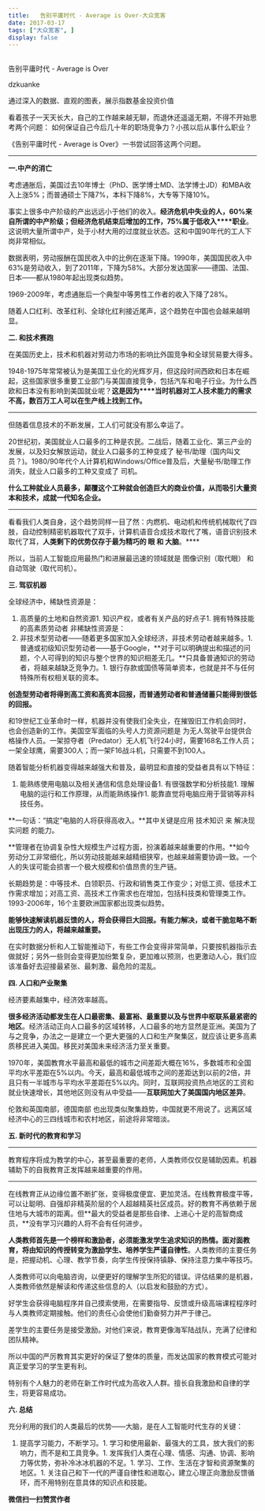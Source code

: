 ```yaml
---
title:   告别平庸时代 - Average is Over-大众宽客
date: 2017-03-17
tags: ["大众宽客", ]
display: false
---
```



## 



告别平庸时代 - Average is Over




dzkuanke




通过深入的数据、直观的图表，展示指数基金投资价值


看着孩子一天天长大，自己的工作越来越无聊，而退休还遥遥无期，不得不开始思考两个问题： 如何保证自己今后几十年的职场竞争力？小孩以后从事什么职业？



《告别平庸时代 -&nbsp;Average is Over》一书尝试回答这两个问题。

****

**一.中产的消亡**



考虑通胀后，美国过去10年博士（PhD、医学博士MD、法学博士JD）和MBA收入上涨5%；而普通硕士下降7%，本科下降8%，大专等下降10%。



事实上很多中产阶级的产出远远小于他们的收入。**经济危机中失业的人，60%来自所谓的中产阶级；但经济危机结束后增加的工作，75%****属于****低收入****职业**。这说明大量所谓中产，处于小材大用的过度就业状态。这和中国90年代的工人下岗非常相似。



数据表明，劳动报酬在国民收入中的比例在逐渐下降。1990年，美国国民收入中63%是劳动收入，到了2011年，下降为58%。大部分发达国家——德国、法国、日本——都从1980年起出现类似趋势。



1969-2009年，考虑通胀后一个典型中等男性工作者的收入下降了28%。



随着人口红利、改革红利、全球化红利接近尾声，这个趋势在中国也会越来越明显。



**二. 和技术赛跑**



在美国历史上，技术和机器对劳动力市场的影响比外国竞争和全球贸易要大得多。



1948-1975年常常被认为是美国工业化的光辉岁月，但这段时间西欧和日本在崛起，这些国家很多重要工业部门与美国直接竞争，包括汽车和电子行业。为什么西欧和日本没有影响到美国就业呢？**这是因为****当时机器对工人技术能力的需求不高，数百万工人可以在生产线上找到工作。**

****

但随着信息技术的不断发展，工人们可就没有那么幸运了。



20世纪初，美国就业人口最多的工种是农民。二战后，随着工业化、第三产业的发展，以及妇女解放运动，就业人口最多的工种变成了 秘书/助理（国内叫文员？)。1980/90年代个人计算机和Windows/Office普及后，大量秘书/助理工作消失，就业人口最多的工种又变成了 司机。



**什么工种就业人员最多，颠覆这个工种就会创造巨大的商业价值，从而吸引大量资本和技术，成就一代知名企业。**

****

看看我们人类自身，这个趋势同样一目了然：内燃机、电动机和传统机械取代了四肢，自动控制精密机器取代了双手，计算机语音合成技术取代了嘴，语音识别技术取代了耳，**人类剩下的优势仅存于最为精巧的 眼 和 大脑**。****



所以，当前人工智能应用最热门和进展最迅速的领域就是 图像识别（取代眼） 和 自动驾驶（取代司机）。



**三. 驾驭机器**



全球经济中，稀缺性资源是：
1. 高质量的土地和自然资源1. 知识产权，或者有关产品的好点子1. 拥有特殊技能的高素质劳动者
非稀缺性资源是：
1. 非技术型劳动者——随着更多国家加入全球经济，非技术劳动者越来越多。1. 普通或初级知识型劳动者——基于Google，**对于可以明确提出和描述的问题，个人可得到的知识与整个世界的知识相差无几。**只具备普通知识的劳动者，将越来越缺乏竞争力。1. 银行存款或国债等简单资本，也就是并不与任何特殊所有权相关联的资本。


**创造型劳动者将得到高工资和高资本回报，而普通劳动者和普通储蓄只能得到很低的回报。**



和19世纪工业革命时一样，机器并没有使我们全失业，在摧毁旧工作机会同时，也会创造新的工作。美国空军面临的头号人力资源问题是 为无人驾驶平台提供合格操作人员。一架掠夺者（Predator）无人机飞行24小时，需要168名工作人员；一架全球鹰，需要300人；而一架F16战斗机，只需要不到100人。



随着智能分析机器变得越来越强大和普及，最明显和直接的受益者具有以下特征：
1. 能熟练使用电脑以及相关通信和信息处理设备1. 有很强数学和分析技能1. 理解电脑的运行和工作原理，从而能熟练操作1. 能靠直觉将电脑应用于营销等非科技任务。


**一句话：“搞定”电脑的人将获得高收入。**其中关键是应用 技术知识 来 解决现实问题 的能力。



**管理者在协调复杂性大规模生产过程方面，扮演着越来越重要的作用。**如今劳动分工非常细化，所以劳动技能越来越精细狭窄，也越来越需要协调一致。一个人的失误可能会损害一个极大规模和价值昂贵的生产链。



长期趋势是：中等技术、白领职员、行政和销售类工作变少；对低工资、低技术工作需求增加；对高工资、高技术工作需求也在增加，包括科技类和管理类工作。1993-2006年，16个主要欧洲国家都出现类似趋势。



**能够快速解读机器反馈的人，将会获得巨大回报。有能力解决，或者干脆忽略不断出现压力的人，将越来越重要。**



在实时数据分析和人工智能推动下，有些工作会变得非常简单，只要按机器指示去做就好；另外一些则会变得更加纷繁复杂，更加难以预测，也更激动人心，我们应该准备好去迎接最紧张、最刺激、最危险的混乱。



**四. 人口和产业聚集**



经济要素越集中，经济效率越高。



**很多经济活动都发生在人口最密集、最富裕、最重要以及与世界中枢联系最紧密的地区**。经济活动正向人口最多的区域转移，人口最多的地方显然是亚洲。美国为了与之竞争，办法之一是建立一个更大更强的人口和生产聚集区，就应该让更多高素质移民进入美国。移民对美国未来经济活力至关重要。



1970年，美国教育水平最高和最低的城市之间差距大概在16%，多数城市和全国平均水平差距在5%以内。今天，最高和最低城市之间的差距达到以前的2倍，并且只有一半城市与平均水平差距在5%以内。同时，互联网投资热点地区的工资和就业快速增长，其他地区则没有从中受益——**互联网加大了美国国内地区差异**。



伦敦和英国南部，德国南部 也出现类似聚集趋势，中国就更不用说了。远离区域经济中心的三四线城市和农村地区，前途将非常暗淡。



**五. 新时代的教育和学习**

****

教育程序将成为教学的中心，甚至最重要的老师，人类教师仅仅是辅助因素。机器辅助下的自我教育正发挥越来越重要的作用。

****

在线教育正从边缘位置不断扩张，变得极度便宜、更加灵活。在线教育极度平等，可以让聪明、自强却非精英阶层的个人超越精英社区成员。好的教育不再依赖于居住地与大城市的距离。但**最大的受益者是那些自律、上进心十足的高智商成员，**没有学习兴趣的人将不会有任何进步。



**人类教师首先是一个榜样和激励者，必须能激发学生追求知识的热情。面对面教育，将由知识的传授转变为激励学生、培养学生严谨自律性**。人类教师的主要任务是，把握动机、心理、教学节奏，向学生传授保持镇静、保持注意力集中等技巧。



人类教师可以向电脑咨询，以便更好的理解学生所犯的错误。评估结果的是机器，人类教师依然是解读和传递这些信息的人（以启发和鼓励的方式）。



好学生会获得电脑程序并自己摸索使用，在需要指导、反馈或升级高端课程程序时与人类教师定期接触。他们的责任心会使他们勤奋努力并严于律己。



差学生的主要任务是接受激励。对他们来说，教育更像海军陆战队，充满了纪律和团队精神。



所以中国的严厉教育其实更好的保证了整体的质量，而发达国家的教育模式可能对真正爱学习的学生更有利。



特别有个人魅力的老师在新工作时代成为高收入人群。擅长自我激励和自律的学生，将更容易成功。



**六. 总结**



充分利用的我们的人类最后的优势——大脑，是在人工智能时代生存的关键：
1. 提高学习能力，不断学习。1. 学习和使用最新、最强大的工具，放大我们的影响力，而不是和工具竞争。1. 发挥我们人类在心理、情感、沟通、协调、影响力等优势，弥补冷冰冰机器的不足。1. 学习、工作、生活在才智和资源聚集的地区。1. 关注自己和下一代的严谨自律性和进取心，建立心理正向激励反馈循环，而不用特别在意具体的知识点和技能。

**微信扫一扫赞赏作者**